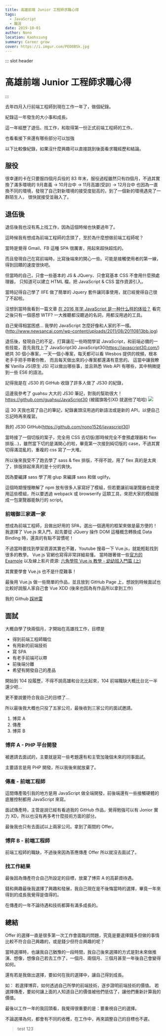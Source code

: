 ```yaml
---
title: 高雄前端 Junior 工程師求職心得
tags: 
  - JavaScript
  - 職涯
date: 2019-10-01
author: Nono
location: Kaohsiung
summary: Career grow
cover: https://i.imgur.com/PEO0BSk.jpg
---
```

::: slot header
# 高雄前端 Junior 工程師求職心得
:::

去年四月入行前端工程師到現在工作一年了，做個紀錄。

紀錄這一年發生的大小事和成長。

這一年經歷了退伍、找工作，和取得第一份正式前端工程師的工作。

也看看接下來還有哪些部分可以加強

以下比較像紀錄，如果沒什麼興趣可以直接跳到後面看求職經歷和結論。
## 服役
很幸運的卡在只要服四個月兵役的 83 年末，服役過程雖然只有四個月，不過其實換了滿多環境的
9月嘉義 -> 10月台中 -> 11月高雄(受訓) -> 12月台中
也因為一直換不同的環境，發現了自己對新環境的接受度挺高的，到了一個新的環境遇見了一群陌生人，
很快就接受並融入了。

## 退伍後
退伍後我也沒有馬上找工作，因為這個時候也快要過年了。

這時候我有想成為前端工程師的念頭了，至於為什麼想做前端工程師呢？

當時是覺得 Gmail、FB 這種 SPA 很厲害，用起來超快超炫的。

而且發現自己在寫前端時，比寫後端來的開心一些。可能是接觸使用者的第一線，得到回饋的速度很快吧。

但當時的自己，只會一些基本的 JS & JQuery、只會寫基本 CSS 不會用什麼預處理器，
只知道可以建立 HTML 檔，把 JavaScript & CSS 當作資源引入。

當時記得自己學了 IIFE 做了簡單的 Jquery 套件讓同事使用，就已經覺得自己很了不起啦。

沒想到當時我看到一篇文章 [在 2016 年学 JavaScript 是一种什么样的体验？](https://zhuanlan.zhihu.com/p/22782487)
看完之後只有一個感想
WTF?
一大推聽都沒聽過的名詞，用都沒用過的工具。

自己覺得相當困惑... 我學的 JavaScript 怎麼好像和人家的不一樣。(http://www.newsancai.com/wp-content/uploads/2011/08/20110813bb.jpg)

退伍後，發現自己的不足，打算讓花一些時間學習 JavaScript，和前端必備的一些技能，首先我找上了 JavaScript30
JavaScript30(https://javascript30.com/)
總共 30 個小專案，一天一個小專案，每天都可以看 Wesbos 提供的視頻，根本老手手把手帶著你教，
而且每天做出來的小專案都還滿有意思的。
這當中讓我瞭解 Vanilla JS(原生 JS) 可以做出哪些事，並且熟悉 Web API 有哪些，其中稍微提到一些 ES6 的語法。

記得我是在 JS30 的 GitHub 收錄了許多人做了 JS30 的紀錄，

這邊我參考了 guahsu 大大的 JS30 筆記，對我的幫助很大！https://github.com/guahsu/JavaScript30
(被國旗吸引XD 就選他了哈哈)
![](https://i.imgur.com/AyeqvGn.png)

這 30 天我也寫了自己的筆記，紀錄裏頭沒用過的新語法或是新的 API，以便自己忘記時再來複習。

我的 JS30 GitHub(https://github.com/nono1526/javascript30)

當時接了一個切版的案子，完全用 CSS 去切版(那時候完全不會預處理器和 flex 排版...)，雖然當下切的是滿開心的啦，畢竟第一次接到純切版的 case，不過其實切得滿混亂的，重複的 css 寫了一大堆。

所以後來我受不了跑去學了 sass & flex 排版，不得不說，用了 flex 真的是太爽了，排版排起來真的是十分的爽快。

因為要編譯 sass 學了用 glup 來編譯 sass 和做 uglify。

這個時期慢慢瞭解了 npm 放有很多人家寫好了模組，但若要讓前端瀏覽器也能使用這些模組，所以要透過 webpack 或 browserify 這類工具，來把大家的模組捆成一包瀏覽器能執行的 script。

### 前端御三家選一家
想成為前端工程師，且做出好用的 SPA，選出一個適用的框架來做是最方便的！我選擇了 Vue.js 來入門，起先要從 JQuery 操作 DOM 這種概念轉換成 Data Binding 時，還真的有點不習慣呢！

不過當時要找到學習資源其實也不難，Youtube 搜尋一下 Vue.js，就能輕鬆找到很多的教學。
Vue.js 官網也寫得非常詳細易懂。
當時跟著做一些[官方的 Example](https://vuejs.org/v2/examples/)
以及線上影片資源: [六角學院 Vue.js 教學 - 幼幼班入門篇 (上)](https://www.youtube.com/watch?v=8O3teHziU_E)

其實要學會 Vue.js 也不是什麼難事！

最後用 Vue.js 做一些簡單的作品，並且放到 GitHub Page 上，想說到時候面試也比較好說服人家自己會 Vue XDD (後來也因為有作品所以拿到工作)

我的 Github [踩地雷](https://github.com/nono1526/VueMinesweeper)

## 面試
大概自學了快兩個月，才開始在高雄找工作，目標是
* 得到前端工程師職位
* 有用新的前端技術
* 寫 SPA
* 有老手前端可以帶
* 前後端分離
* 希望有開發自己的產品

開始到 104 投履歷，不得不說高雄和台北比起來，104 前端職缺大概比台北一半還少吧...

更不要說要符合我自己的目標了...

所以最後我大概也只投了五家公司，最後收到三家公司的面試邀請。

1. 博弈 A
2. 傳產
3. 博弈 B

### 博弈 A - PHP 平台開發
被邀請去面試的，主要就是寫一些考題還有和主管加幾個未來的同事面試。

主要語言是用 PHP 開發，所以我後來就放棄了。
### 傳產 - 前端工程師
這間傳產吸引我的地方是用 JavaScript 做全端開發，前後端還有一些接觸硬體的底層控制都用 JavaScript 來寫。

面試傳產時，主管是說已經有看過我的 GitHub 作品，覺得勉強可以有 Jonior 實力 XD，所以也沒有再多考什麼技術方面的部分。

最後我也只有去面試以上兩家公司。拿到了兩間的 Offer。

### 博弈 B - 前端工程師
前端工程師的職缺，不過後來因為答應傳產 Offer 所以就沒去面試了。

### 找工作結果
最後因為傳產符合自己所設定的目標，放棄了博弈 A 的高薪資待遇。

錢和興趣最後我選擇了興趣和發展，我自己現在是不後悔當時的選擇，畢竟一年來得到的成長我覺得是值得的。

在傳產的一年不論待遇和技術都算有滿多成長的。

## 總結
Offer 的選擇一直是很多第一次工作會面臨的問題，究竟是要選擇錢多但做的事情比較不符合自己興趣的，或是錢少但符合興趣的呢？

當時選擇時，也讓我自己猶豫的一段時間，我自己後來選擇的方式是對未來做推演、想像，想像自己若去工作了，一個月、兩個月、三個月甚至一年後自己會變得如何。

還有若是我做出選擇，要如何在我的選擇中，讓自己得到成長。

如：
若選擇博弈，如何透過自己所學的前端技術，逐步證明前端技術的價值。
若選擇傳產，要如何讓上面的人知道自己的價值被他們低估了，讓他們重新計算我的價值。

最後以工作一年的我回頭看，我覺得很重要的是：要重視自己的選擇。

不論選擇為何，都會有不同的收穫，在工作中，再來調整自己的目標也不遲。

> test 123